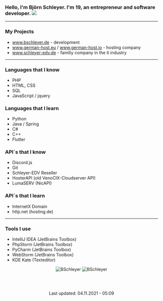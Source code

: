 ### Hello, I'm Björn Schleyer. I'm 19, an entrepreneur and software developer. ![](https://komarev.com/ghpvc/?username=BSchleyer&color=blue)
---
### My Projects ###
- www.bschleyer.de - development
- www.german-host.eu / www.german-host.io - hosting company
- www.schleyer-edv.de - familiy company in the it industry

---
### Languages that I know
- PHP
- HTML, CSS
- SQL
- JavaScript / jquery

### Languages that I learn
- Python
- Java / Spring
- C#
- C++
- Flutter

### API´s that I know
- Discord.js 
- Git
- Schleyer-EDV Reseller
- HosterAPI (old VenoCIX-Cloudserver API)
- LumaSERV (NicAPI)

### API´s that I learn
- InternetX Domain
- http.net (hosting.de)

---
### Tools I use
- IntelliJ IDEA (JetBrains Toolbox)
- PhpStorm (JetBrains Toolbox)
- PyCharm (JetBrains Toolbox)
- WebStorm (JetBrains Toolbox)
- KDE Kate (Texteditor)


<p align="center">
	<img src=https://github-readme-stats.vercel.app/api?username=BSchleyer&show_icons=true alt="BSchleyer" />
	<img src="https://github-readme-stats.vercel.app/api/top-langs/?username=BSchleyer&layout=compact" alt="BSchleyer" />
</p>

<br><br>

<p align="center">
	Last updated: 04.11.2021 - 05:09
</p>

